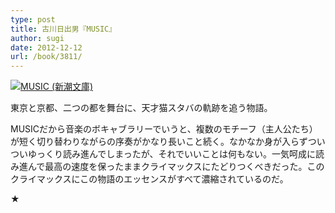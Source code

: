 ```yaml
---
type: post
title: 古川日出男『MUSIC』
author: sugi
date: 2012-12-12
url: /book/3811/
---
```

<a href="http://www.amazon.co.jp/exec/obidos/ASIN/4101305331/chezsugi-22/ref=nosim/" onclick="_gaq.push(['_trackEvent', 'outbound-article', 'http://www.amazon.co.jp/exec/obidos/ASIN/4101305331/chezsugi-22/ref=nosim/', '']);" name="amazletlink" target="_blank"><img src="http://i2.wp.com/ecx.images-amazon.com/images/I/51lRYtOei6L._SL160_.jpg?w=660" alt="MUSIC (新潮文庫)" class="alignleft"  data-recalc-dims="1" /></a>

東京と京都、二つの都を舞台に、天才猫スタバの軌跡を追う物語。

MUSICだから音楽のボキャブラリーでいうと、複数のモチーフ（主人公たち）が短く切り替わりながらの序奏がかなり長いこと続く。なかなか身が入らずついついゆっくり読み進んでしまったが、それでいいことは何もない。一気呵成に読み進んで最高の速度を保ったままクライマックスにたどりつくべきだった。このクライマックスにこの物語のエッセンスがすべて濃縮されているのだ。

★
